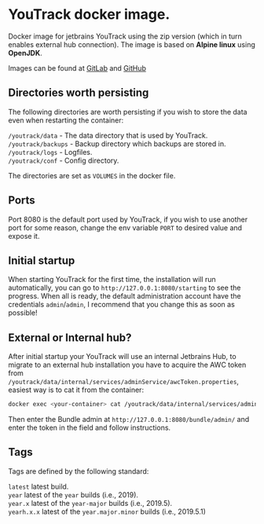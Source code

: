 # YouTrack docker image.

Docker image for jetbrains YouTrack using the zip version (which in turn enables external hub connection).
The image is based on **Alpine linux** using **OpenJDK**.

Images can be found at [GitLab](https://gitlab.com/jitesoft/dockerfiles/youtrack) and [GitHub](https://github.com/Johannestegner/docker-youtrack)

## Directories worth persisting

The following directories are worth persisting if you wish to store the data even when restarting the 
container:

`/youtrack/data` - The data directory that is used by YouTrack.  
`/youtrack/backups` - Backup directory which backups are stored in.  
`/youtrack/logs` - Logfiles.  
`/youtrack/conf` - Config directory.  

The directories are set as `VOLUMES` in the docker file.

## Ports

Port 8080 is the default port used by YouTrack, if you wish to use
another port for some reason, change the env variable `PORT` to desired value and expose it.


## Initial startup

When starting YouTrack for the first time, the installation will run automatically, you can go to `http://127.0.0.1:8080/starting`
to see the progress. When all is ready, the default administration account have the credentials `admin`/`admin`, I recommend
that you change this as soon as possible!

## External or Internal hub?

After initial startup your YouTrack will use an internal Jetbrains Hub, to migrate to an external hub installation
you have to acquire the AWC token from `/youtrack/data/internal/services/adminService/awcToken.properties`, easiest way
is to cat it from the container:

```bash
docker exec <your-container> cat /youtrack/data/internal/services/adminService/awcToken.properties
```

Then enter the Bundle admin at `http://127.0.0.1:8080/bundle/admin/` and enter the token in the field and follow instructions.

## Tags

Tags are defined by the following standard:

`latest` latest build.  
`year` latest of the `year` builds (i.e., 2019).  
`year.x` latest of the `year-major` builds (i.e., 2019.5).  
`yearh.x.x` latest of the `year.major.minor` builds (i.e., 2019.5.1)
